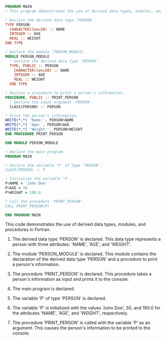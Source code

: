 ```fortran
PROGRAM MAIN
! This program demonstrates the use of derived data types, modules, and procedures.

! Declare the derived data type 'PERSON'.
TYPE PERSON
  CHARACTER(len=20) :: NAME
  INTEGER :: AGE
  REAL :: WEIGHT
END TYPE

! Declare the module 'PERSON_MODULE'.
MODULE PERSON_MODULE
  ! Declare the derived data type 'PERSON'.
  TYPE, PUBLIC :: PERSON
    CHARACTER(len=20) :: NAME
    INTEGER :: AGE
    REAL :: WEIGHT
  END TYPE

! Declare a procedure to print a person's information.
PROCEDURE, PUBLIC :: PRINT_PERSON
  ! Declare the input argument 'PERSON'.
  CLASS(PERSON) :: PERSON

! Print the person's information.
WRITE(*,*) 'Name:', PERSON%NAME
WRITE(*,*) 'Age:', PERSON%AGE
WRITE(*,*) 'Weight:', PERSON%WEIGHT
END PROCEDURE PRINT_PERSON

END MODULE PERSON_MODULE

! Declare the main program.
PROGRAM MAIN

! Declare the variable 'P' of type 'PERSON'.
CLASS(PERSON) :: P

! Initialize the variable 'P'.
P%NAME = 'John Doe'
P%AGE = 30
P%WEIGHT = 180.0

! Call the procedure 'PRINT_PERSON'.
CALL PRINT_PERSON(P)

END PROGRAM MAIN
```

This code demonstrates the use of derived data types, modules, and procedures in Fortran.

1. The derived data type 'PERSON' is declared. This data type represents a person with three attributes: 'NAME', 'AGE', and 'WEIGHT'.

2. The module 'PERSON_MODULE' is declared. This module contains the declaration of the derived data type 'PERSON' and a procedure to print a person's information.

3. The procedure 'PRINT_PERSON' is declared. This procedure takes a person's information as input and prints it to the console.

4. The main program is declared.

5. The variable 'P' of type 'PERSON' is declared.

6. The variable 'P' is initialized with the values 'John Doe', 30, and 180.0 for the attributes 'NAME', 'AGE', and 'WEIGHT', respectively.

7. The procedure 'PRINT_PERSON' is called with the variable 'P' as an argument. This causes the person's information to be printed to the console.